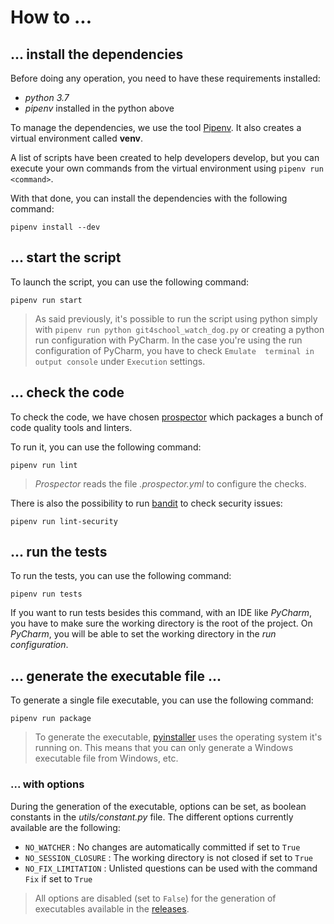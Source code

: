 # How to ...

## ... install the dependencies

Before doing any operation, you need to have these requirements installed:

- _python 3.7_
- _pipenv_ installed in the python above

To manage the dependencies, we use the tool [Pipenv](https://pipenv.pypa.io/en/latest/). It also
creates a virtual environment called **venv**.

A list of scripts have been created to help developers develop, but you can execute your own
commands from the virtual environment using `pipenv run
<command>`.

With that done, you can install the dependencies with the following command:

`pipenv install --dev`

## ... start the script

To launch the script, you can use the following command:

`pipenv run start`

> As said previously, it's possible to run the script using python simply with `pipenv run
 python git4school_watch_dog.py` or creating a python run configuration with PyCharm.
> In the case you're using the run configuration of PyCharm, you have to check `Emulate 
terminal in output console` under `Execution` settings.

## ... check the code

To check the code, we have chosen [prospector](http://prospector.landscape.io/en/master/) which
packages a bunch of code quality tools and linters.

To run it, you can use the following command:

`pipenv run lint`

> _Prospector_ reads the file _.prospector.yml_ to configure the checks.

There is also the possibility to run [bandit](https://bandit.readthedocs.io/en/latest/) to check
security issues:

`pipenv run lint-security`

## ... run the tests

To run the tests, you can use the following command:

`pipenv run tests`

If you want to run tests besides this command, with an IDE like _PyCharm_, you have to make sure the
working directory is the root of the project. On _PyCharm_, you will be able to set the working
directory in the _run configuration_.

## ... generate the executable file ...

To generate a single file executable, you can use the following command:

`pipenv run package`

> To generate the executable, [pyinstaller](https://pyinstaller.readthedocs.io/en/stable/) uses the operating system it's running on.
> This means that you can only generate a Windows executable file from Windows, etc.

### ... with options

During the generation of the executable, options can be set, as boolean constants in the _utils/constant.py_ file. 
The different options currently available are the following:

- `NO_WATCHER` : No changes are automatically committed if set to `True`
- `NO_SESSION_CLOSURE` : The working directory is not closed if set to `True`
- `NO_FIX_LIMITATION` : Unlisted questions can be used with the command `Fix` if set to `True`

> All options are disabled (set to `False`) for the generation of executables available in the [releases](https://github.com/git4school/git4school-automation/releases).
